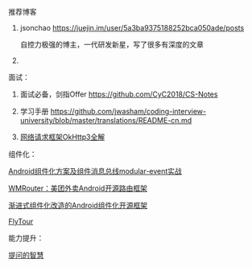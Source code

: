 推荐博客

1. jsonchao https://juejin.im/user/5a3ba9375188252bca050ade/posts

   自控力极强的博主，一代研发新星，写了很多有深度的文章

2.  

面试：
1. 面试必备，剑指Offer https://github.com/CyC2018/CS-Notes

2.  学习手册 https://github.com/jwasham/coding-interview-university/blob/master/translations/README-cn.md

3. [网络请求框架OkHttp3全解](https://mp.weixin.qq.com/s?__biz=MzU2NjgwNjc0NQ==&mid=2247483881&idx=1&sn=ca84d118b8b38c3081939497ce442f8b&chksm=fca7905fcbd01949e2e1765723f6533a226279747d6e8c7fcb109a8c12069d8e292dd7714eaf&mpshare=1&scene=23&srcid=&sharer_sharetime=1589766711639&sharer_shareid=25d92dbee131111330a3b9b10f1807f9#rd)

   



组件化：

[Android组件化方案及组件消息总线modular-event实战](https://www.jianshu.com/p/ad590a8b3a00)

[WMRouter：美团外卖Android开源路由框架](https://tech.meituan.com/2018/08/23/meituan-waimai-android-open-source-routing-framework.html)

[渐进式组件化改造的Android组件化开源框架](https://github.com/luckybilly/CC)

[FlyTour](https://github.com/mxdldev/android-mvp-mvvm-flytour)



能力提升：

[提问的智慧](http://git.io/how2ask)



